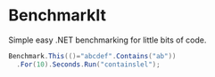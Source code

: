 BenchmarkIt
===========

Simple easy .NET benchmarking for little bits of code.

```csharp
Benchmark.This(()="abcdef".Contains("ab"))
  .For(10).Seconds.Run("containslel");
```
